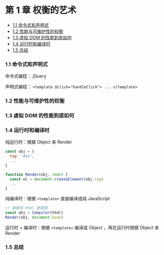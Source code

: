 # 第 1 章 权衡的艺术

<!-- @import "[TOC]" {cmd="toc" depthFrom=3 depthTo=6 orderedList=false} -->

<!-- code_chunk_output -->

- [1.1 命令式和声明式](#11-命令式和声明式)
- [1.2 性能与可维护性的权衡](#12-性能与可维护性的权衡)
- [1.3 虚拟 DOM 的性能到底如何](#13-虚拟-dom-的性能到底如何)
- [1.4 运行时和编译时](#14-运行时和编译时)
- [1.5 总结](#15-总结)

<!-- /code_chunk_output -->

### 1.1 命令式和声明式

命令式编程： jQuery

声明式编程： `<template @click="handleClick"> ... </template>`

### 1.2 性能与可维护性的权衡

### 1.3 虚拟 DOM 的性能到底如何

### 1.4 运行时和编译时

纯运行时：根据 Object 来 Render

```javascript
const obj = {
  tag: 'div',
  ...
}

function Render(obj, root) {
  const el = document.createElement(obj.tag)
  ...
}
```

纯编译时：根据 `<template>` 直接编译成纯 JavaScript

```javascript
// 直接写 html 更直观
const obj = Compiler(html)
Render(obj, document.body)
```

运行时 + 编译时：根据 `<template>` 编译成 Object ，再在运行时根据 Object 来 Render

### 1.5 总结
